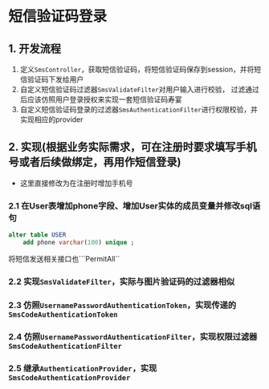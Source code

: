 # 短信验证码登录

## 1. 开发流程

1. 定义```SmsController```，获取短信验证码，将短信验证码保存到session，并将短信验证码下发给用户
2. 自定义短信验证码过滤器```SmsValidateFilter```对用户输入进行校验，
过滤通过后应该仿照用户登录授权来实现一套短信验证码寿宴
3. 自定义短信验证码登录的过滤器```SmsAuthenticationFilter```进行权限校验，并实现相应的provider

## 2. 实现(根据业务实际需求，可在注册时要求填写手机号或者后续做绑定，再用作短信登录)

- 这里直接修改为在注册时增加手机号

### 2.1 在User表增加phone字段、增加User实体的成员变量并修改sql语句
```sql
alter table USER
    add phone varchar(100) unique ;

```
将短信发送相关接口也```PermitAll``

### 2.2 实现```SmsValidateFilter```，实际与图片验证码的过滤器相似

### 2.3 仿照```UsernamePasswordAuthenticationToken```，实现传递的```SmsCodeAuthenticationToken```

### 2.4 仿照```UsernamePasswordAuthenticationFilter```，实现权限过滤器```SmsCodeAuthenticationFilter```

### 2.5 继承```AuthenticationProvider```，实现```SmsCodeAuthenticationProvider```